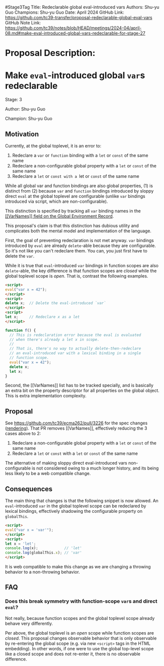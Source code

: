 #Stage3Tag
Title: Redeclarable global eval-introduced vars
Authors: Shu-yu Guo
Champions: Shu-yu Guo
Date: April 2024
GitHub Link: https://github.com/tc39-transfer/proposal-redeclarable-global-eval-vars
GitHub Note Link: https://github.com/tc39/notes/blob/HEAD/meetings/2024-04/april-08.md#make-eval-introduced-global-vars-redeclarable-for-stage-27

# Proposal Description:
# Make `eval`-introduced global `var`s redeclarable

Stage: 3

Author: Shu-yu Guo

Champion: Shu-yu Guo

## Motivation
Currently, at the global toplevel, it is an error to:

1. Redeclare a `var` or `function` binding with a `let` or `const` of the same name
1. Redeclare a non-configurable global property with a `let` or `const` of the same name
1. Redeclare a `let` or `const with a `let or `const` of the same name

While all global var and function bindings are also global properties, (1) is distinct from (2) because `var` and `function` bindings introduced by sloppy direct `eval` at the global toplevel are configurable (unlike `var` bindings introduced via script, which are non-configurable).

This distinction is specified by tracking all `var` binding names in the [[[VarNames]] field on the Global Environment Record](https://tc39.es/ecma262/#table-additional-fields-of-global-environment-records).

This proposal's claim is that this distinction has dubious utility and complicates both the mental model and implementation of the language.

First, the goal of preventing redeclaration is not met anyway. `var` bindings introduced by `eval` are already `delete`-able because they are configurable. So it's not like you can't redeclare them. You can, you just first have to delete the `var`.

While it is true that `eval`-introduced `var` bindings in function scopes are also `delete`-able, the key difference is that function scopes are _closed_ while the global toplevel scope is _open_. That is, contrast the following examples.

```html
<script>
eval("var x = 42");
</script>
<script>
delete x;  // Delete the eval-introduced `var`
</script>
<script>
let x;     // Redeclare x as a let
</script>
```

```javascript
function f() {
  // This is redeclaration error because the eval is evaluated
  // when there's already a let x in scope.
  //
  // That is, there's no way to actually delete-then-redeclare
  // an eval-introduced var with a lexical binding in a single
  // function scope.
  eval("var x = 42");
  delete x;
  let x;
}
```

Second, the [[VarNames]] list has to be tracked specially, and is basically an extra bit on the property descriptor for all properties on the global object. This is extra implementation complexity.

## Proposal

See https://github.com/tc39/ecma262/pull/3226 for the spec changes ([rendering](https://arai-a.github.io/ecma262-compare/?pr=3226)). That PR removes [[VarNames]], effectively reducing the 3 cases above to 2:

1. Redeclare a non-configurable global property with a `let` or `const` of the same name
1. Redeclare a `let` or `const` with a `let` or `const` of the same name

The alternative of making sloppy direct eval-introduced vars non-configurable is not considered owing to a much longer history, and its being less likely to be a web compatible change.

## Consequences

The main thing that changes is that the following snippet is now allowed. An `eval`-introduced `var` in the global toplevel scope can be redeclared by lexical bindings, effectively shadowing the configurable property on `globalThis`.

```html
<script>
eval("var x = 'var'");
</script>
<script>
let x = 'let';
console.log(x);            // 'let'
console.log(globalThis.x); // 'var'
</script>
```

It is web compatible to make this change as we are changing a throwing behavior to a non-throwing behavior.

## FAQ

### Does this break symmetry with function-scope `var`s and direct `eval`?

Not really, because function scopes and the global toplevel scope already behave very differently.

Per above, the global toplevel is an _open_ scope while function scopes are _closed_. This proposal changes observable behavior that is only observable by re-entering the global scope (e.g. via new `<script>` tags in the HTML embedding). In other words, if one were to use the global top-level scope like a closed scope and does not re-enter it, there is no observable difference.
